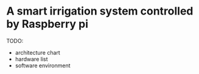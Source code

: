 # A smart irrigation system controlled by Raspberry pi
TODO:
- architecture chart
- hardware list
- software environment

